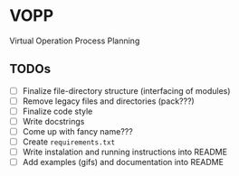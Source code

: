 # VOPP
Virtual Operation Process Planning

## TODOs
- [ ] Finalize file-directory structure (interfacing of modules)
- [ ] Remove legacy files and directories (pack???)
- [ ] Finalize code style
- [ ] Write docstrings
- [ ] Come up with fancy name???
- [ ] Create `requirements.txt`
- [ ] Write instalation and running instructions into README
- [ ] Add examples (gifs) and documentation into README
